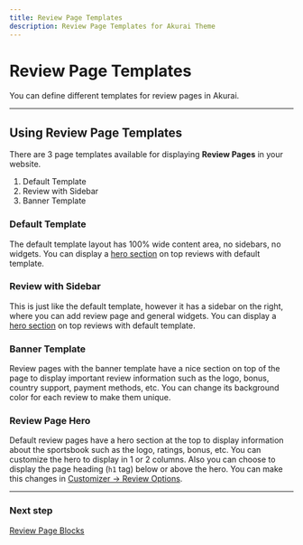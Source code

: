 ```yaml
---
title: Review Page Templates
description: Review Page Templates for Akurai Theme
---
```


# Review Page Templates

You can define different templates for review pages in Akurai.

---

## Using Review Page Templates

There are 3 page templates available for displaying **Review Pages** in your website.

1. Default Template
2. Review with Sidebar
3. Banner Template

### Default Template

The default template layout has 100% wide content area, no sidebars, no widgets.
You can display a [hero section](#review-page-hero) on top reviews with default template.

### Review with Sidebar

This is just like the default template, however it has a sidebar on the right, where you can add review page and general widgets.
You can display a [hero section](#review-page-hero) on top reviews with default template.

### Banner Template

Review pages with the banner template have a nice section on top of the page to display important review information such as the logo, bonus, country support, payment methods, etc. You can change its background color for each review to make them unique.

### Review Page Hero

Default review pages have a hero section at the top to display information about the sportsbook such as the logo, ratings, bonus, etc. You can customize the hero to display in 1 or 2 columns. Also you can choose to display the page heading (`h1` tag) below or above the hero. You can make this changes in [Customizer &#8594; Review Options](/docs/akurai/customizations/#review-options).

---

### Next step

[Review Page Blocks](/docs/akurai/review-page-blocks/)
